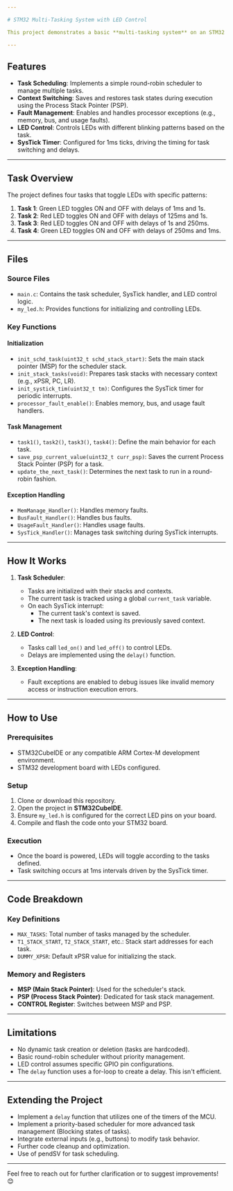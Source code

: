 ```yaml
---

# STM32 Multi-Tasking System with LED Control

This project demonstrates a basic **multi-tasking system** on an STM32 microcontroller. The program initializes a task scheduler, switches between tasks in a round-robin fashion, and toggles LEDs at varying rates. This is achieved using custom task management and SysTick timer interrupts.

---
```


## **Features**
- **Task Scheduling**: Implements a simple round-robin scheduler to manage multiple tasks.
- **Context Switching**: Saves and restores task states during execution using the Process Stack Pointer (PSP).
- **Fault Management**: Enables and handles processor exceptions (e.g., memory, bus, and usage faults).
- **LED Control**: Controls LEDs with different blinking patterns based on the task.
- **SysTick Timer**: Configured for 1ms ticks, driving the timing for task switching and delays.

---

## **Task Overview**
The project defines four tasks that toggle LEDs with specific patterns:
1. **Task 1**: Green LED toggles ON and OFF with delays of 1ms and 1s.
2. **Task 2**: Red LED toggles ON and OFF with delays of 125ms and 1s.
3. **Task 3**: Red LED toggles ON and OFF with delays of 1s and 250ms.
4. **Task 4**: Green LED toggles ON and OFF with delays of 250ms and 1ms.

---

## **Files**

### **Source Files**
- `main.c`: Contains the task scheduler, SysTick handler, and LED control logic.
- `my_led.h`: Provides functions for initializing and controlling LEDs.

### **Key Functions**
#### Initialization
- `init_schd_task(uint32_t schd_stack_start)`: Sets the main stack pointer (MSP) for the scheduler stack.
- `init_stack_tasks(void)`: Prepares task stacks with necessary context (e.g., xPSR, PC, LR).
- `init_systick_tim(uint32_t tm)`: Configures the SysTick timer for periodic interrupts.
- `processor_fault_enable()`: Enables memory, bus, and usage fault handlers.

#### Task Management
- `task1()`, `task2()`, `task3()`, `task4()`: Define the main behavior for each task.
- `save_psp_current_value(uint32_t curr_psp)`: Saves the current Process Stack Pointer (PSP) for a task.
- `update_the_next_task()`: Determines the next task to run in a round-robin fashion.

#### Exception Handling
- `MemManage_Handler()`: Handles memory faults.
- `BusFault_Handler()`: Handles bus faults.
- `UsageFault_Handler()`: Handles usage faults.
- `SysTick_Handler()`: Manages task switching during SysTick interrupts.

---

## **How It Works**
1. **Task Scheduler**:
   - Tasks are initialized with their stacks and contexts.
   - The current task is tracked using a global `current_task` variable.
   - On each SysTick interrupt:
     - The current task's context is saved.
     - The next task is loaded using its previously saved context.

2. **LED Control**:
   - Tasks call `led_on()` and `led_off()` to control LEDs.
   - Delays are implemented using the `delay()` function.

3. **Exception Handling**:
   - Fault exceptions are enabled to debug issues like invalid memory access or instruction execution errors.

---

## **How to Use**

### **Prerequisites**
- STM32CubeIDE or any compatible ARM Cortex-M development environment.
- STM32 development board with LEDs configured.

### **Setup**
1. Clone or download this repository.
2. Open the project in **STM32CubeIDE**.
3. Ensure `my_led.h` is configured for the correct LED pins on your board.
4. Compile and flash the code onto your STM32 board.

### **Execution**
- Once the board is powered, LEDs will toggle according to the tasks defined.
- Task switching occurs at 1ms intervals driven by the SysTick timer.

---

## **Code Breakdown**

### **Key Definitions**
- `MAX_TASKS`: Total number of tasks managed by the scheduler.
- `T1_STACK_START`, `T2_STACK_START`, etc.: Stack start addresses for each task.
- `DUMMY_XPSR`: Default xPSR value for initializing the stack.

### **Memory and Registers**
- **MSP (Main Stack Pointer)**: Used for the scheduler's stack.
- **PSP (Process Stack Pointer)**: Dedicated for task stack management.
- **CONTROL Register**: Switches between MSP and PSP.

---

## **Limitations**
- No dynamic task creation or deletion (tasks are hardcoded).
- Basic round-robin scheduler without priority management.
- LED control assumes specific GPIO pin configurations.
- The `delay` function uses a for-loop to create a delay. This isn't efficient. 

---

## **Extending the Project**
- Implement a `delay` function that utilizes one of the timers of the MCU.
- Implement a priority-based scheduler for more advanced task management (Blocking states of tasks).
- Integrate external inputs (e.g., buttons) to modify task behavior.
- Further code cleanup and optimization.
- Use of pendSV for task scheduling.
---

Feel free to reach out for further clarification or to suggest improvements! 😊
